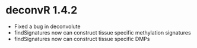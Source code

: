 # deconvR 1.4.2

* Fixed a bug in deconvolute
* findSignatures now can construct tissue specific methylation signatures
* findSignatures now can construct tissue specific DMPs